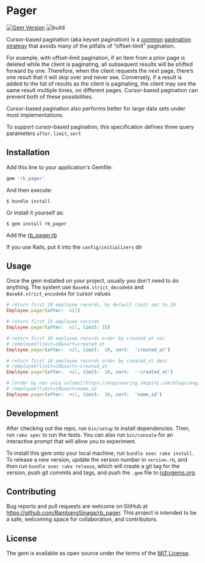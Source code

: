 
# Pager
[![Gem Version](https://badge.fury.io/rb/rb_pager.svg)](https://badge.fury.io/rb/rb_pager)
![build](https://github.com/BambangSinaga/rb_pager/workflows/build/badge.svg)

Cursor-based pagination (aka keyset pagination) is a  [common](https://slack.engineering/evolving-api-pagination-at-slack-1c1f644f8e12)  [pagination strategy](https://www.citusdata.com/blog/2016/03/30/five-ways-to-paginate/)  that avoids many of the pitfalls of “offset–limit” pagination.

For example, with offset–limit pagination, if an item from a prior page is deleted while the client is paginating, all subsequent results will be shifted forward by one. Therefore, when the client requests the next page, there’s one result that it will skip over and never see. Conversely, if a result is added to the list of results as the client is paginating, the client may see the same result multiple times, on different pages. Cursor-based pagination can prevent both of these possibilities.

Cursor-based pagination also performs better for large data sets under most implementations.

To support cursor-based pagination, this specification defines three query parameters `after`, `limit`, `sort`

## Installation

Add this line to your application's Gemfile:

```ruby
gem 'rb_pager'
```

And then execute:

    $ bundle install

Or install it yourself as:

    $ gem install rb_pager

Add the [rb_pager.rb](https://github.com/BambangSinaga/rb_pager/blob/master/lib/config/rb_pager.rb)

If you use Rails, put it into the `config/initializers` dir

## Usage

Once the gem installed on your project, usually you don't need to do anything.
The system use 	`Base64.strict_decode64` and `Base64.strict_encode64` for cursor values

```ruby
# return first 20 employee records, by default limit set to 20
Employee.pager(after:  nil)

# return first 15 employee records
Employee.pager(after:  nil, limit: 15)

# return first 10 employee records order by created_at asc
# /employee?limit=10&sort=created_at
Employee.pager(after:  nil, limit:  10, sort:  'created_at')

# return first 10 employee records order by created_at desc
# /employee?limit=10&sort=-created_at
Employee.pager(after:  nil, limit:  10, sort:  '-created_at')

# [order by non uniq column](https://engineering.shopify.com/blogs/engineering/pagination-relative-cursors)
# /employee?limit=10&sort=name,id
Employee.pager(after:  nil, limit:  10, sort:  'name,id')
```

## Development

After checking out the repo, run `bin/setup` to install dependencies. Then, run `rake spec` to run the tests. You can also run `bin/console` for an interactive prompt that will allow you to experiment.

To install this gem onto your local machine, run `bundle exec rake install`. To release a new version, update the version number in `version.rb`, and then run `bundle exec rake release`, which will create a git tag for the version, push git commits and tags, and push the `.gem` file to [rubygems.org](https://rubygems.org).

## Contributing

Bug reports and pull requests are welcome on GitHub at https://github.com/BambangSinaga/rb_pager. This project is intended to be a safe, welcoming space for collaboration, and contributors.

## License

The gem is available as open source under the terms of the [MIT License](https://opensource.org/licenses/MIT).
